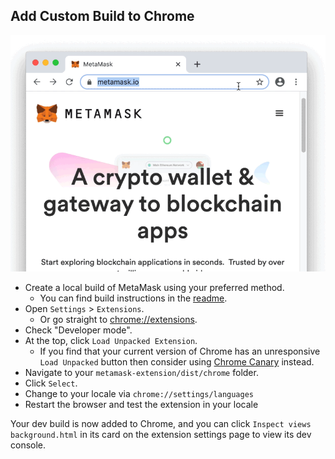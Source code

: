 ## Add Custom Build to Chrome

![Load dev build](./load-dev-build-chrome.gif)

* Create a local build of MetaMask using your preferred method.
  * You can find build instructions in the [readme](https://github.com/MetaMask/metamask-extension#readme).
* Open `Settings` > `Extensions`.
  * Or go straight to [chrome://extensions](chrome://extensions).
* Check "Developer mode".
* At the top, click `Load Unpacked Extension`.
  * If you find that your current version of Chrome has an unresponsive `Load Unpacked` button then consider using [Chrome Canary](https://www.google.com/chrome/canary/) instead.
* Navigate to your `metamask-extension/dist/chrome` folder.
* Click `Select`.
* Change to your locale via `chrome://settings/languages`
* Restart the browser and test the extension in your locale

Your dev build is now added to Chrome, and you can click `Inspect views
background.html` in its card on the extension settings page to view its dev console.

